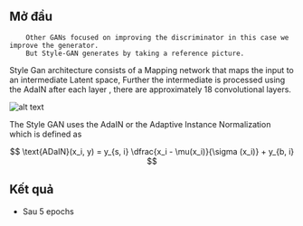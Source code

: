 ## Mở đầu

        Other GANs focused on improving the discriminator in this case we improve the generator. 
        But Style-GAN generates by taking a reference picture.

Style Gan architecture consists of a Mapping network that maps the input to an intermediate Latent space, Further the intermediate is processed using the AdaIN after each layer , there are approximately 18 convolutional layers.

![alt text](https://iq.opengenus.org/content/images/2022/07/8.jpg)

The Style GAN uses the AdaIN or the Adaptive Instance Normalization which is defined as

$$ \text{ADaIN}(x_i, y) = y_{s, i} \dfrac{x_i - \mu(x_i)}{\sigma (x_i)} + y_{b, i} $$


## Kết quả

- Sau 5 epochs